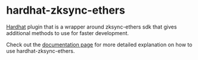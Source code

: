 # hardhat-zksync-ethers

[Hardhat](https://hardhat.org/) plugin that is a wrapper around zksync-ethers sdk that gives additional methods to use for faster development.

Check out the [documentation page](https://era.zksync.io/docs/tools/hardhat/hardhat-zksync-ethers.html) for more detailed explanation on how to use hardhat-zksync-ethers.